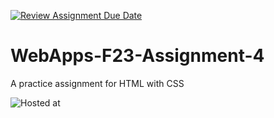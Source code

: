 [![Review Assignment Due Date](https://classroom.github.com/assets/deadline-readme-button-24ddc0f5d75046c5622901739e7c5dd533143b0c8e959d652212380cedb1ea36.svg)](https://classroom.github.com/a/4tKarLeg)
# WebApps-F23-Assignment-4
A practice assignment for HTML with CSS

![Hosted at](https://github.com/44-563-WebApps-F23/44563-webapps-f23-assignment4-S564200/settings/pages)